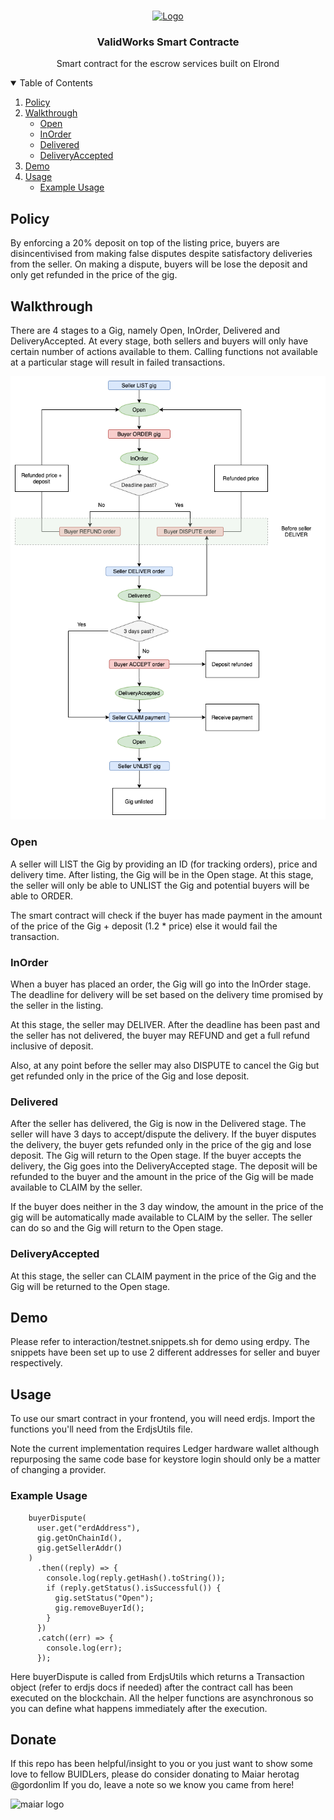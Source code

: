 <!--
*** Thanks for checking out the Best-README-Template. If you have a suggestion
*** that would make this better, please fork the repo and create a pull request
*** or simply open an issue with the tag "enhancement".
*** Thanks again! Now go create something AMAZING! :D
-->



<!-- PROJECT SHIELDS -->
<!--
*** I'm using markdown "reference style" links for readability.
*** Reference links are enclosed in brackets [ ] instead of parentheses ( ).
*** See the bottom of this document for the declaration of the reference variables
*** for contributors-url, forks-url, etc. This is an optional, concise syntax you may use.
*** https://www.markdownguide.org/basic-syntax/#reference-style-links
-->



<!-- PROJECT LOGO -->
<br />
<p align="center">
  <a href="https://cryptologos.cc/logos/elrond-egld-egld-logo.png">
    <img src="https://cryptologos.cc/logos/elrond-egld-egld-logo.png" alt="Logo" width="80" height="80">
  </a>

  <h3 align="center">ValidWorks Smart Contracte</h3>

  <p align="center">
    Smart contract for the escrow services built on Elrond
  </p>
</p>



<!-- TABLE OF CONTENTS -->
<details open="open">
  <summary>Table of Contents</summary>
  <ol>
        <li><a href="#Policy">Policy</a></li>
    <li>
      <a href="#Walkthrough">Walkthrough</a>
      <ul>
        <li><a href="#Open">Open</a></li>
      </ul>
            <ul>
        <li><a href="#InOrder">InOrder</a></li>
      </ul>
                  <ul>
        <li><a href="#Delivered">Delivered</a></li>
      </ul>
                  <ul>
        <li><a href="#DeliveryAccepted">DeliveryAccepted</a></li>
      </ul>
    </li>
    <li><a href="#demo">Demo</a></li>
    <li><a href="#usage">Usage</a>
      <ul>
        <li><a href="#ExampleUsage">Example Usage</a></li>
      </ul></li>
  </ol>
</details>



<!-- POLICY -->
## Policy

By enforcing a 20% deposit on top of the listing price, buyers are disincentivised from making false disputes despite satisfactory deliveries from the seller. On making a dispute, buyers will be lose the deposit and only get refunded in the price of the gig. 

<!-- WALKTRHOUGH -->
## Walkthrough

There are 4 stages to a Gig, namely Open, InOrder, Delivered and DeliveryAccepted. At every stage, both sellers and buyers will only have certain number of actions available to them. Calling functions not available at a particular stage will result in failed transactions.

<div align='center'>
 <img src="validworks_flow.png">
</div>

### Open

A seller will LIST the Gig by providing an ID (for tracking orders), price and delivery time. After listing, the Gig will be in the Open stage. At this stage, the seller will only be able to UNLIST the Gig and potential buyers will be able to ORDER.

The smart contract will check if the buyer has made payment in the amount of the price of the Gig + deposit (1.2 * price) else it would fail the transaction.

### InOrder

When a buyer has placed an order, the Gig will go into the InOrder stage. The deadline for delivery will be set based on the delivery time promised by the seller in the listing. 

At this stage, the seller may DELIVER. After the deadline has been past and the seller has not delivered, the buyer may REFUND and get a full refund inclusive of deposit.

Also, at any point before the seller may also DISPUTE to cancel the Gig but get refunded only in the price of the Gig and lose deposit.

### Delivered

After the seller has delivered, the Gig is now in the Delivered stage. The seller will have 3 days to accept/dispute the delivery. If the buyer disputes the delivery, the buyer gets refunded only in the price of the gig and lose deposit. The Gig will return to the Open stage. If the buyer accepts the delivery, the Gig goes into the DeliveryAccepted stage. The deposit will be refunded to the buyer and the amount in the price of the Gig will be made available to CLAIM by the seller. 

If the buyer does neither in the 3 day window, the amount in the price of the gig will be automatically made available to CLAIM by the seller. The seller can do so and the Gig will return to the Open stage.

### DeliveryAccepted

At this stage, the seller can CLAIM payment in the price of the Gig and the Gig will be returned to the Open stage.

<!-- DEMO -->
## Demo

Please refer to interaction/testnet.snippets.sh for demo using erdpy. The snippets have been set up to use 2 different addresses for seller and buyer respectively. 


<!-- USAGE -->
## Usage

To use our smart contract in your frontend, you will need erdjs. Import the functions you'll need from the ErdjsUtils file.

Note the current implementation requires Ledger hardware wallet although repurposing the same code base for keystore login should only be a matter of changing a provider.

### Example Usage

```
    buyerDispute(
      user.get("erdAddress"),
      gig.getOnChainId(),
      gig.getSellerAddr()
    )
      .then((reply) => {
        console.log(reply.getHash().toString());
        if (reply.getStatus().isSuccessful()) {
          gig.setStatus("Open");
          gig.removeBuyerId();
        }
      })
      .catch((err) => {
        console.log(err);
      });
```

Here buyerDispute is called from ErdjsUtils which returns a Transaction object (refer to erdjs docs if needed) after the contract call has been executed on the blockchain. All the helper functions are asynchronous so you can define what happens immediately after the execution.

<!-- DONATIONS -->
## Donate

If this repo has been helpful/insight to you or you just want to show some love to fellow BUIDLers, please do consider donating to Maiar herotag @gordonlim If you do, leave a note so we know you came from here!

<img src="https://www.google.com/url?sa=i&url=https%3A%2F%2Fwww.publish0x.com%2Fevoow-its-about-all%2Fmaiar-app-xjmpoyx&psig=AOvVaw3FigLM0pbjt4LW5j4OhrY9&ust=1625637771552000&source=images&cd=vfe&ved=0CAoQjRxqFwoTCID-vePizfECFQAAAAAdAAAAABAI" alt="maiar logo">



